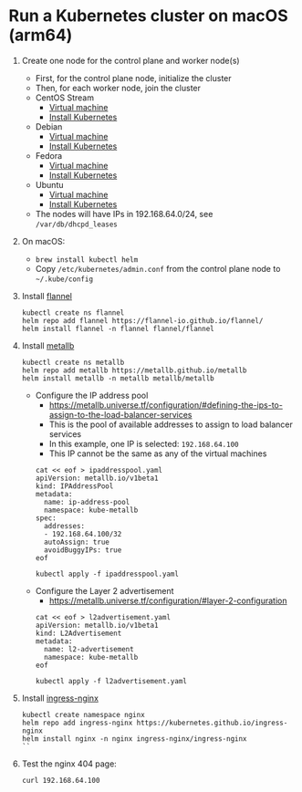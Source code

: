 # Run a Kubernetes cluster on macOS (arm64)

1. Create one node for the control plane and worker node(s)
   - First, for the control plane node, initialize the cluster
   - Then, for each worker node, join the cluster
   - CentOS Stream
     - [Virtual machine](https://github.com/tyholling/packer/tree/main/centos)
     - [Install Kubernetes](kubeadm-centos.md)
   - Debian
     - [Virtual machine](https://github.com/tyholling/packer/tree/main/debian)
     - [Install Kubernetes](kubeadm-debian.md)
   - Fedora
     - [Virtual machine](https://github.com/tyholling/packer/tree/main/fedora)
     - [Install Kubernetes](kubeadm-fedora.md)
   - Ubuntu
     - [Virtual machine](https://github.com/tyholling/packer/tree/main/ubuntu)
     - [Install Kubernetes](kubeadm-ubuntu.md)
   - The nodes will have IPs in 192.168.64.0/24, see `/var/db/dhcpd_leases`

1. On macOS:
   - `brew install kubectl helm`
   - Copy `/etc/kubernetes/admin.conf` from the control plane node to `~/.kube/config`

1. Install [flannel](https://github.com/flannel-io/flannel)
   ```
   kubectl create ns flannel
   helm repo add flannel https://flannel-io.github.io/flannel/
   helm install flannel -n flannel flannel/flannel
   ```
1. Install [metallb](https://github.com/metallb/metallb)
   ```
   kubectl create ns metallb
   helm repo add metallb https://metallb.github.io/metallb
   helm install metallb -n metallb metallb/metallb
   ```
   - Configure the IP address pool
     - https://metallb.universe.tf/configuration/#defining-the-ips-to-assign-to-the-load-balancer-services
     - This is the pool of available addresses to assign to load balancer services
     - In this example, one IP is selected: `192.168.64.100`
     - This IP cannot be the same as any of the virtual machines
     ```
     cat << eof > ipaddresspool.yaml
     apiVersion: metallb.io/v1beta1
     kind: IPAddressPool
     metadata:
       name: ip-address-pool
       namespace: kube-metallb
     spec:
       addresses:
       - 192.168.64.100/32
       autoAssign: true
       avoidBuggyIPs: true
     eof

     kubectl apply -f ipaddresspool.yaml
     ```
   - Configure the Layer 2 advertisement
     - https://metallb.universe.tf/configuration/#layer-2-configuration
     ```
     cat << eof > l2advertisement.yaml
     apiVersion: metallb.io/v1beta1
     kind: L2Advertisement
     metadata:
       name: l2-advertisement
       namespace: kube-metallb
     eof

     kubectl apply -f l2advertisement.yaml
     ```
1. Install [ingress-nginx](https://github.com/kubernetes/ingress-nginx)
   ```
   kubectl create namespace nginx
   helm repo add ingress-nginx https://kubernetes.github.io/ingress-nginx
   helm install nginx -n nginx ingress-nginx/ingress-nginx
   ``
1. Test the nginx 404 page:
   ```
   curl 192.168.64.100
   ```
